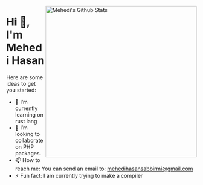 [<img align="right" width="400" src="https://github-readme-stats.vercel.app/api?username=mehedimi&show_icons=true&theme=highcontrast&count_private=true" alt="Mehedi's Github Stats"/>](https://github.com/mehedimi)


# Hi 👋, I'm Mehedi Hasan

Here are some ideas to get you started:
- 🌱 I’m currently learning on rust lang
- 🥘 I’m looking to collaborate on PHP packages.
- 📫 How to reach me: You can send an email to: mehedihasansabbirmi@gmail.com
- ⚡ Fun fact: I am currently trying to make a compiler
